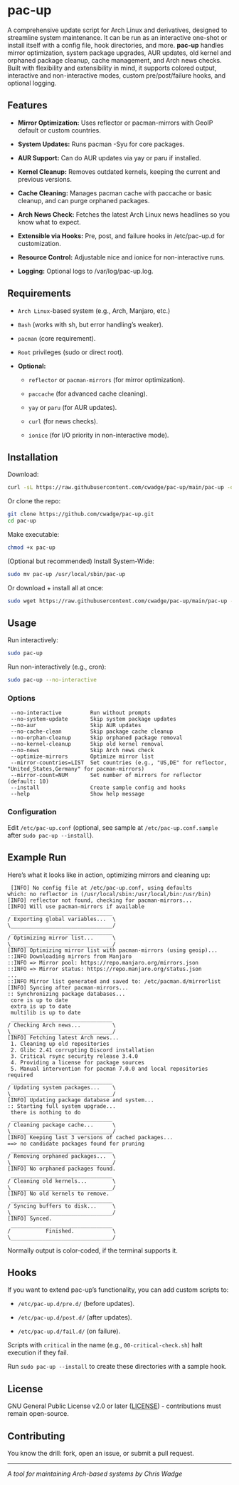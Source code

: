 # pac-up

A comprehensive update script for Arch Linux and derivatives, designed to streamline system maintenance. It can be run as an interactive one-shot or install itself with a config file, hook directories, and more. **pac-up** handles mirror optimization, system package upgrades, AUR updates, old kernel and orphaned package cleanup, cache management, and Arch news checks. Built with flexibility and extensibility in mind, it supports colored output, interactive and non-interactive modes, custom pre/post/failure hooks, and optional logging.

## Features
- **Mirror Optimization:** Uses reflector or pacman-mirrors with GeoIP default or custom countries.

- **System Updates:** Runs pacman -Syu for core packages.

- **AUR Support:** Can do AUR updates via yay or paru if installed.

- **Kernel Cleanup:** Removes outdated kernels, keeping the current and previous versions.

- **Cache Cleaning:** Manages pacman cache with paccache or basic cleanup, and can purge orphaned packages.

- **Arch News Check:** Fetches the latest Arch Linux news headlines so you know what to expect.

- **Extensible via Hooks:** Pre, post, and failure hooks in /etc/pac-up.d for customization.

- **Resource Control:** Adjustable nice and ionice for non-interactive runs.

- **Logging:** Optional logs to /var/log/pac-up.log.

## Requirements
- `Arch Linux`-based system (e.g., Arch, Manjaro, etc.)

- `Bash` (works with sh, but error handling’s weaker).

- `pacman` (core requirement).

- `Root` privileges (sudo or direct root).

- **Optional:**

  - `reflector` or `pacman-mirrors` (for mirror optimization).

  - `paccache` (for advanced cache cleaning).

  - `yay` or `paru` (for AUR updates).

  - `curl` (for news checks).

  - `ionice` (for I/O priority in non-interactive mode).

## Installation
Download:

```bash
curl -sL https://raw.githubusercontent.com/cwadge/pac-up/main/pac-up -o pac-up
```
Or clone the repo:

```bash
git clone https://github.com/cwadge/pac-up.git
cd pac-up
```

Make executable:
```bash
chmod +x pac-up
```

(Optional but recommended) Install System-Wide:

```bash
sudo mv pac-up /usr/local/sbin/pac-up
```

Or  download + install all at once:
```bash
sudo wget https://raw.githubusercontent.com/cwadge/pac-up/main/pac-up -O /usr/local/sbin/pac-up && sudo chmod 755 /usr/local/sbin/pac-up
```

## Usage
Run interactively:
```bash
sudo pac-up
```
Run non-interactively (e.g., cron):
```bash
sudo pac-up --no-interactive
```

### Options
```
 --no-interactive         Run without prompts
 --no-system-update       Skip system package updates
 --no-aur                 Skip AUR updates
 --no-cache-clean         Skip package cache cleanup
 --no-orphan-cleanup      Skip orphaned package removal
 --no-kernel-cleanup      Skip old kernel removal
 --no-news                Skip Arch news check
 --optimize-mirrors       Optimize mirror list
 --mirror-countries=LIST  Set countries (e.g., "US,DE" for reflector, "United_States,Germany" for pacman-mirrors)
 --mirror-count=NUM       Set number of mirrors for reflector (default: 10)
 --install                Create sample config and hooks
 --help                   Show help message
 ```
### Configuration

Edit `/etc/pac-up.conf` (optional, see sample at `/etc/pac-up.conf.sample` after `sudo pac-up --install`).

## Example Run
Here’s what it looks like in action, optimizing mirrors and cleaning up:
```
 [INFO] No config file at /etc/pac-up.conf, using defaults
which: no reflector in (/usr/local/sbin:/usr/local/bin:/usr/bin)
[INFO] reflector not found, checking for pacman-mirrors...
[INFO] Will use pacman-mirrors if available
 ________________________________
/ Exporting global variables...  \
\________________________________/
 ________________________________
/ Optimizing mirror list...      \
\________________________________/
[INFO] Optimizing mirror list with pacman-mirrors (using geoip)...
::INFO Downloading mirrors from Manjaro
::INFO => Mirror pool: https://repo.manjaro.org/mirrors.json
::INFO => Mirror status: https://repo.manjaro.org/status.json
...
::INFO Mirror list generated and saved to: /etc/pacman.d/mirrorlist
[INFO] Syncing after pacman-mirrors...
:: Synchronizing package databases...
 core is up to date
 extra is up to date
 multilib is up to date
 ________________________________
/ Checking Arch news...          \
\________________________________/
[INFO] Fetching latest Arch news...
 1. Cleaning up old repositories
 2. Glibc 2.41 corrupting Discord installation
 3. Critical rsync security release 3.4.0
 4. Providing a license for package sources
 5. Manual intervention for pacman 7.0.0 and local repositories required
 ________________________________
/ Updating system packages...    \
\________________________________/
[INFO] Updating package database and system...
:: Starting full system upgrade...
 there is nothing to do
 ________________________________
/ Cleaning package cache...      \
\________________________________/
[INFO] Keeping last 3 versions of cached packages...
==> no candidate packages found for pruning
 ________________________________
/ Removing orphaned packages...  \
\________________________________/
[INFO] No orphaned packages found.
 ________________________________
/ Cleaning old kernels...        \
\________________________________/
[INFO] No old kernels to remove.
 ________________________________
/ Syncing buffers to disk...     \
\________________________________/
[INFO] Synced.
 ________________________________
/           Finished.            \
\________________________________/
```
Normally output is color-coded, if the terminal supports it.

## Hooks

If you want to extend pac-up’s functionality, you can add custom scripts to:
- `/etc/pac-up.d/pre.d/` (before updates).

- `/etc/pac-up.d/post.d/` (after updates).

- `/etc/pac-up.d/fail.d/` (on failure).

Scripts with `critical` in the name (e.g., `00-critical-check.sh`) halt execution if they fail.

Run `sudo pac-up --install` to create these directories with a sample hook.

## License

GNU General Public License v2.0 or later ([LICENSE](https://www.gnu.org/licenses/old-licenses/gpl-2.0.en.html)) - contributions must remain open-source.

## Contributing

You know the drill: fork, open an issue, or submit a pull request.

---

_A tool for maintaining Arch-based systems by Chris Wadge_
